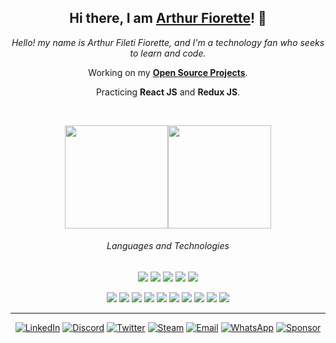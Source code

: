 <h2 align="center">
  <strong>Hi there, I am <a href="https://github.com/ArthurFiorette">Arthur Fiorette</a>! 👋</strong>
</h2>
<p align="center">
  <i>Hello! my name is Arthur Fileti Fiorette, and I'm a technology fan who seeks to learn and code.</i>
</p>
<p align="center">
  Working on my
  <a href="https://github.com/ArthurFiorette?tab=repositories"><strong>Open Source Projects</strong></a
  >.
</p>
<p align="center">Practicing <strong>React JS</strong> and <strong>Redux JS</strong>.</p>
<br />
<p align="center">
  <img
    height="165px"
    src="https://github-readme-stats.vercel.app/api?username=ArthurFiorette&count_private=true&show_icons=true"
  /><img height="165px" src="https://github-readme-stats.vercel.app/api/top-langs/?username=ArthurFiorette&layout=compact" />
</p>
<h6 align="center">Languages and Technologies</h6>
<p align="center">
  <a href="#"
    ><img src="https://img.shields.io/badge/TypeScript-3178C6?style=flat-square&logo=typescript&logoColor=fff"
  /></a>
  <a href="#"
    ><img src="https://img.shields.io/badge/JavaScript-F7DF1E?style=flat-square&logo=javascript&logoColor=222"
  /></a>
  <a href="#"><img src="https://img.shields.io/badge/Java-007396?style=flat-square&logo=java&logoColor=fff" /></a>
  <a href="#"><img src="https://img.shields.io/badge/HTML_5-E34F26?style=flat-square&logo=html5&logoColor=fff" /></a>
  <a href="#"><img src="https://img.shields.io/badge/CSS_3-1572B6?style=flat-square&logo=css3&logoColor=fff" /></a>
</p>
<p align="center">
  <a href="#"><img src="https://img.shields.io/badge/React-61DAFB?style=flat-square&logo=react&logoColor=222" /></a>
  <a href="#"><img src="https://img.shields.io/badge/Node-339933?style=flat-square&logo=node.js&logoColor=fff" /></a>
  <a href="#"><img src="https://img.shields.io/badge/Docker-2496ED?style=flat-square&logo=docker&logoColor=fff" /></a>
  <a href="#"><img src="https://img.shields.io/badge/Webpack-8DD6F9?style=flat-square&logo=webpack&logoColor=222" /></a>
  <a href="#"><img src="https://img.shields.io/badge/Gulp-CF4647?style=flat-square&logo=gulp&logoColor=fff" /></a>
  <a href="#"
    ><img src="https://img.shields.io/badge/GitHub_Actions-2088FF?style=flat-square&logo=github-actions&logoColor=fff"
  /></a>
  <a href="#"><img src="https://img.shields.io/badge/Maven-C71A36?style=flat-square&logo=apache-maven&logoColor=white" /></a>
  <a href="#"
    ><img src="https://img.shields.io/badge/Bootstrap-7952B3?style=flat-square&logo=bootstrap&logoColor=white"
  /></a>
  <a href="#"><img src="https://img.shields.io/badge/Git-F05032?style=flat-square&logo=git&logoColor=white" /></a>
  <a href="#"><img src="https://img.shields.io/badge/jQuery-0769AD?style=flat-square&logo=jquery&logoColor=white" /></a>
</p>
<hr />
<p align="center">
  <a href="https://www.linkedin.com/in/arthurfiorette/"
    ><img src="https://img.shields.io/badge/LinkedIn-0A66C2?style=flat-square&logo=linkedin&logoColor=white" alt="LinkedIn"
  /></a>
  <a href="https://discord.gg/B4KKNYRzyR/"
    ><img src="https://img.shields.io/badge/Discord-7289DA?style=flat-square&logo=discord&logoColor=white" alt="Discord"
  /></a>
  <a href="https://twitter.com/ArthurFiorette/"
    ><img src="https://img.shields.io/badge/Twitter-1DA1F2?style=flat-square&logo=twitter&logoColor=white" alt="Twitter"
  /></a>
  <a href="https://steamcommunity.com/profiles/76561198850668121"
    ><img src="https://img.shields.io/badge/Steam-000000?style=flat-square&logo=steam&logoColor=white" alt="Steam"
  /></a>
  <a href="mailto:arthur.fiorette@gmail.com"
    ><img src="https://img.shields.io/badge/Email-EA4335?style=flat-square&logo=gmail&logoColor=white" alt="Email"
  /></a>
  <a href="https://api.whatsapp.com/send?phone=5528999772770&text=Hi!%20I%20came%20from%20your%20GitHub."
    ><img src="https://img.shields.io/badge/WhatsApp-25D366?style=flat-square&logo=whatsapp&logoColor=white" alt="WhatsApp"
  /></a>
  <a href="http://bit.ly/steam-tradelink"
    ><img
      src="https://img.shields.io/badge/Sponsor-EA4AAA?style=flat-square&logo=github-sponsors&logoColor=white"
      alt="Sponsor"
  /></a>
</p>
